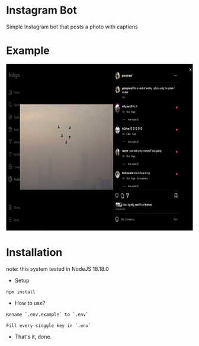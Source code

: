 # Instagram Bot

Simple Instagram bot that posts a photo with captions

# Example

<p align="center">
    <img src="https://raw.githubusercontent.com/galanghanaf/instagram-bot/main/img/example.jpg" alt="instagram-bot" height="450">
</p>

# Installation

note: this system tested in NodeJS 18.18.0

- Setup

```
npm install
```

- How to use?

```
Rename `.env.example` to `.env`
```

```
Fill every singgle key in `.env`
```

- That's it, done.
